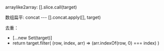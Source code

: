 arraylike2array: [].slice.call(target)

数组扁平: concat --- [].concat.apply([], target)

去重：  
- [...new Set(target)]  
- return target.filter( (row, index, arr) => (arr.indexOf(row, 0) === index) )